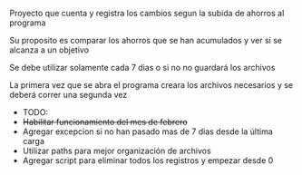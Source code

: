 Proyecto que cuenta y registra los cambios segun la subida de ahorros al programa

Su proposito es comparar los ahorros que se han acumulados y ver si se alcanza a un objetivo

Se debe utilizar solamente cada 7 dias o si no no guardará los archivos

La primera vez que se abra el programa creara los archivos necesarios y se deberá correr una segunda vez

- TODO:
- ~~Habilitar funcionamiento del mes de febrero~~
- Agregar excepcion si no han pasado mas de 7 dias desde la última carga
- Utilizar paths para mejor organización de archivos
- Agregar script para eliminar todos los registros y empezar desde 0
